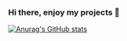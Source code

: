 ### Hi there, enjoy my projects 👋

[![Anurag's GitHub stats](https://github-readme-stats.vercel.app/api?username=markusmoenig&show_icons=true&theme=transparent)](https://github.com/anuraghazra/github-readme-stats)

<!--

## I am a graphics developer working on **Open Source apps and games**

- [Signed](https://github.com/markusmoenig/Signed) is a 3D modeling and construction language based on Lua and signed distance functions (SDFs).
- [ShaderMania](https://github.com/markusmoenig/ShaderMania) is a Metal shader editor, great for live coding and trying out your fragment shaders.
- [Denrim](https://github.com/markusmoenig/Denrim) is a 2D game creator utilizing text based behavior trees and other cool stuff.
- [Fabricated](https://github.com/markusmoenig/Fabricated) will be a procedural game and game asset creator.

### Connect with me:

[<img align="left" alt="YouTube" width="22px" src="https://cdn.jsdelivr.net/npm/simple-icons@v3/icons/youtube.svg" />][youtube]
[<img align="left" alt="Twitter" width="22px" src="https://cdn.jsdelivr.net/npm/simple-icons@v3/icons/twitter.svg" />][twitter]
[<img align="left" alt="Twitter" width="22px" src="https://cdn.jsdelivr.net/npm/simple-icons@v3/icons/paypal.svg" />][paypal]

[twitter]: https://twitter.com/markusmoenig
[youtube]: https://youtube.com/markusmoenig
[patreon]: https://www.patreon.com/markusmoenig
[paypal]: https://www.paypal.me/markusmoenig
[kofi]: https://www.ko-fi.com/markusmoenig


**markusmoenig/markusmoenig** is a ✨ _special_ ✨ repository because its `README.md` (this file) appears on your GitHub profile.

Here are some ideas to get you started:

- 🔭 I’m currently working on ...
- 🌱 I’m currently learning ...
- 👯 I’m looking to collaborate on ...
- 🤔 I’m looking for help with ...
- 💬 Ask me about ...
- 📫 How to reach me: ...
- 😄 Pronouns: ...
- ⚡ Fun fact: ...
-->
